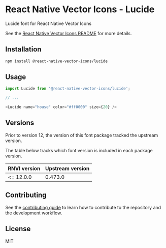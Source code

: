 # React Native Vector Icons - Lucide

Lucide font for React Native Vector Icons

See the [React Native Vector Icons README](../../README.md) for more details.

## Installation

```sh
npm install @react-native-vector-icons/lucide
```

## Usage

```js
import Lucide from '@react-native-vector-icons/lucide';

// ...

<Lucide name="house" color="#ff0000" size={20} />
```


## Versions

Prior to version 12, the version of this font package tracked the upstream version.

The table below tracks which font version is included in each package version.

| RNVI version | Upstream version |
| ------------ | ---------------- |
| &lt;= 12.0.0 | 0.473.0 |

## Contributing

See the [contributing guide](../../CONTRIBUTING.md) to learn how to contribute to the repository and the development workflow.

## License

MIT
